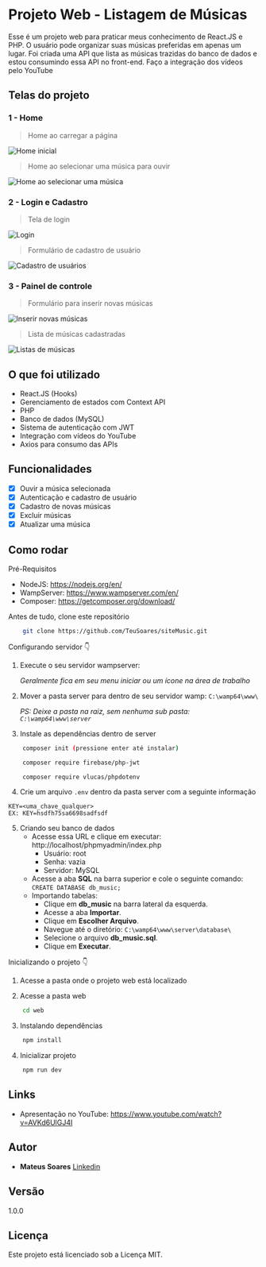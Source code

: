 # Projeto Web - Listagem de Músicas

Esse é um projeto web para praticar meus conhecimento de React.JS e PHP. 
O usuário pode organizar suas músicas preferidas em apenas um lugar. Foi criada uma API que lista as músicas trazidas do banco de dados e estou consumindo essa API no front-end. Faço a integração dos vídeos pelo YouTube

## Telas do projeto

### 1 - Home
> Home ao carregar a página

![Home inicial](https://i.imgur.com/xS3EQ9g.jpg)

> Home ao selecionar uma música para ouvir

![Home ao selecionar uma música](https://i.imgur.com/ZXNrxqI.jpg)

### 2 - Login e Cadastro
> Tela de login

![Login](https://i.imgur.com/E3pjKTO.jpg)

> Formulário de cadastro de usuário

![Cadastro de usuários](https://i.imgur.com/ShRlpO8.jpg)

### 3 - Painel de controle
> Formulário para inserir novas músicas

![Inserir novas músicas](https://i.imgur.com/3WeiDwg.jpg)

> Lista de músicas cadastradas

![Listas de músicas](https://i.imgur.com/tvcMeTP.jpg)

## O que foi utilizado

* React.JS (Hooks)
* Gerenciamento de estados com Context API
* PHP
* Banco de dados (MySQL)
* Sistema de autenticação com JWT
* Integração com vídeos do YouTube
* Axios para consumo das APIs

## Funcionalidades
* [x] Ouvir a música selecionada
* [x] Autenticação e cadastro de usuário
* [x] Cadastro de novas músicas
* [x] Excluir músicas
* [x] Atualizar uma música

## Como rodar

Pré-Requisitos
* NodeJS: https://nodejs.org/en/
* WampServer: https://www.wampserver.com/en/
* Composer: https://getcomposer.org/download/
  
Antes de tudo, clone este repositório
```bash
    git clone https://github.com/TeuSoares/siteMusic.git
```

Configurando servidor 👇
1. Execute o seu servidor wampserver:

    *Geralmente fica em seu menu iniciar ou um ícone na área de trabalho*

2. Mover a pasta server para dentro de seu servidor wamp: `C:\wamp64\www\`
   
   *PS: Deixe a pasta na raiz, sem nenhuma sub pasta: `C:\wamp64\www\server`*
  
3. Instale as dependências dentro de server
```bash
    composer init (pressione enter até instalar)
```
```bash
    composer require firebase/php-jwt
```
```bash
    composer require vlucas/phpdotenv
```

4. Crie um arquivo `.env` dentro da pasta server com a seguinte informação
```
KEY=<uma_chave_qualquer>
EX: KEY=hsdfh75sa6698sadfsdf
```

5. Criando seu banco de dados
   * Acesse essa URL e clique em executar: http://localhost/phpmyadmin/index.php
     * Usuário: root
     * Senha: vazia
     * Servidor: MySQL
   * Acesse a aba **SQL** na barra superior e cole o seguinte comando: ``CREATE DATABASE db_music;``
   * Importando tabelas:
     * Clique em **db_music** na barra lateral da esquerda.
     * Acesse a aba **Importar**.
     * Clique em **Escolher Arquivo**.
     * Navegue até o diretório: `C:\wamp64\www\server\database\`
     * Selecione o arquivo **db_music.sql**.
     * Clique em **Executar**.

Inicializando o projeto 👇
1. Acesse a pasta onde o projeto web está localizado

2. Acesse a pasta web
```bash
    cd web
```

3. Instalando dependências
```bash
    npm install
```

4. Inicializar projeto
```bash
    npm run dev
```

## Links

* Apresentação no YouTube: https://www.youtube.com/watch?v=AVKd6UlGJ4I

## Autor

* **Mateus Soares** [Linkedin](https://www.linkedin.com/in/mateus-soares-santos/)

## Versão

1.0.0

## Licença

Este projeto está licenciado sob a Licença MIT.
